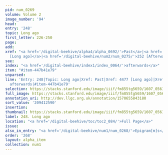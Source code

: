 ```yaml
---
pid: num_0269
volume: Volume 2
image_number: '94'
head:
entry: '248'
topic: Long ago
first_letter: 226-250
page:
add:
xref: "<a href='/digital-beehive/alpha4/alpha_0692/'>Past</a>|<a href='/digital-beehive/num10/num_3465/'>4477
  [Long ago]</a>|<a href='/digital-beehive/num2/num_0275/'>252 [Afterwards]</a>"
see:
index: "<a href='/digital-beehive/index1/index_0064/'>afterwards</a>"
item: "#item-447b41e79"
unparsed:
line: 'Entry: 248|Topic: Long ago|Xref: Past|Xref: 4477 [Long ago]|Xref: 252 [Afterwards]|Index:
  afterwards|#item-447b41e79'
selection: https://stacks.stanford.edu/image/iiif/fm855tg5659/1607_0561/742,2590,3064,572/full/0/default.jpg
full_image: https://stacks.stanford.edu/image/iiif/fm855tg5659/1607_0561/full/full/0/default.jpg
annotation_uri: http://dev.llgc.org.uk/annotation/1570655843180
sort_value: '209412590'
insertion:
thumbnail: https://stacks.stanford.edu/image/iiif/fm855tg5659/1607_0561/742,2590,600,180/250,/0/default.jpg
label: 248. Long ago
location: "<a href='/digital-beehive/toc/toc2_084/'>Full Page</a>"
issue:
also_in_entry: "<a href='/digital-beehive/num1/num_0268/'>Epigram[m]s</a>"
order: '268'
layout: alpha_item
collection: num1
---
```

